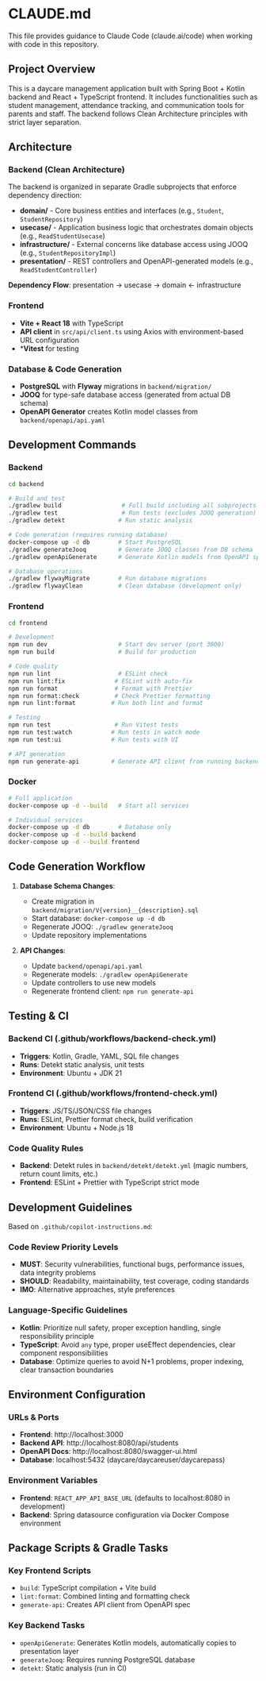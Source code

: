 # CLAUDE.md

This file provides guidance to Claude Code (claude.ai/code) when working with code in this repository.

## Project Overview

This is a daycare management application built with Spring Boot + Kotlin backend and React + TypeScript frontend. It
includes functionalities such as student management, attendance tracking, and communication tools for parents and staff.
The backend follows Clean Architecture principles with strict layer separation.

## Architecture

### Backend (Clean Architecture)

The backend is organized in separate Gradle subprojects that enforce dependency direction:

- **domain/** - Core business entities and interfaces (e.g., `Student`, `StudentRepository`)
- **usecase/** - Application business logic that orchestrates domain objects (e.g., `ReadStudentUsecase`)
- **infrastructure/** - External concerns like database access using JOOQ (e.g., `StudentRepositoryImpl`)
- **presentation/** - REST controllers and OpenAPI-generated models (e.g., `ReadStudentController`)

**Dependency Flow**: presentation → usecase → domain ← infrastructure

### Frontend

- **Vite + React 18** with TypeScript
- **API client** in `src/api/client.ts` using Axios with environment-based URL configuration
- ***Vitest** for testing

### Database & Code Generation

- **PostgreSQL** with **Flyway** migrations in `backend/migration/`
- **JOOQ** for type-safe database access (generated from actual DB schema)
- **OpenAPI Generator** creates Kotlin model classes from `backend/openapi/api.yaml`

## Development Commands

### Backend

```bash
cd backend

# Build and test
./gradlew build                 # Full build including all subprojects
./gradlew test                  # Run tests (excludes JOOQ generation)
./gradlew detekt               # Run static analysis

# Code generation (requires running database)
docker-compose up -d db        # Start PostgreSQL
./gradlew generateJooq         # Generate JOOQ classes from DB schema
./gradlew openApiGenerate      # Generate Kotlin models from OpenAPI spec

# Database operations
./gradlew flywayMigrate        # Run database migrations
./gradlew flywayClean          # Clean database (development only)
```

### Frontend

```bash
cd frontend

# Development
npm run dev                    # Start dev server (port 3000)
npm run build                  # Build for production

# Code quality
npm run lint                   # ESLint check
npm run lint:fix              # ESLint with auto-fix
npm run format                # Format with Prettier
npm run format:check          # Check Prettier formatting
npm run lint:format          # Run both lint and format

# Testing
npm run test                  # Run Vitest tests
npm run test:watch           # Run tests in watch mode
npm run test:ui              # Run tests with UI

# API generation
npm run generate-api         # Generate API client from running backend
```

### Docker

```bash
# Full application
docker-compose up -d --build   # Start all services

# Individual services
docker-compose up -d db        # Database only
docker-compose up -d --build backend
docker-compose up -d --build frontend
```

## Code Generation Workflow

1. **Database Schema Changes**:
    - Create migration in `backend/migration/V{version}__{description}.sql`
    - Start database: `docker-compose up -d db`
    - Regenerate JOOQ: `./gradlew generateJooq`
    - Update repository implementations

2. **API Changes**:
    - Update `backend/openapi/api.yaml`
    - Regenerate models: `./gradlew openApiGenerate`
    - Update controllers to use new models
    - Regenerate frontend client: `npm run generate-api`

## Testing & CI

### Backend CI (.github/workflows/backend-check.yml)

- **Triggers**: Kotlin, Gradle, YAML, SQL file changes
- **Runs**: Detekt static analysis, unit tests
- **Environment**: Ubuntu + JDK 21

### Frontend CI (.github/workflows/frontend-check.yml)

- **Triggers**: JS/TS/JSON/CSS file changes
- **Runs**: ESLint, Prettier format check, build verification
- **Environment**: Ubuntu + Node.js 18

### Code Quality Rules

- **Backend**: Detekt rules in `backend/detekt/detekt.yml` (magic numbers, return count limits, etc.)
- **Frontend**: ESLint + Prettier with TypeScript strict mode

## Development Guidelines

Based on `.github/copilot-instructions.md`:

### Code Review Priority Levels

- **MUST**: Security vulnerabilities, functional bugs, performance issues, data integrity problems
- **SHOULD**: Readability, maintainability, test coverage, coding standards
- **IMO**: Alternative approaches, style preferences

### Language-Specific Guidelines

- **Kotlin**: Prioritize null safety, proper exception handling, single responsibility principle
- **TypeScript**: Avoid `any` type, proper useEffect dependencies, clear component responsibilities
- **Database**: Optimize queries to avoid N+1 problems, proper indexing, clear transaction boundaries

## Environment Configuration

### URLs & Ports

- **Frontend**: http://localhost:3000
- **Backend API**: http://localhost:8080/api/students
- **OpenAPI Docs**: http://localhost:8080/swagger-ui.html
- **Database**: localhost:5432 (daycare/daycareuser/daycarepass)

### Environment Variables

- **Frontend**: `REACT_APP_API_BASE_URL` (defaults to localhost:8080 in development)
- **Backend**: Spring datasource configuration via Docker Compose environment

## Package Scripts & Gradle Tasks

### Key Frontend Scripts

- `build`: TypeScript compilation + Vite build
- `lint:format`: Combined linting and formatting check
- `generate-api`: Creates API client from OpenAPI spec

### Key Backend Tasks

- `openApiGenerate`: Generates Kotlin models, automatically copies to presentation layer
- `generateJooq`: Requires running PostgreSQL database
- `detekt`: Static analysis (run in CI)